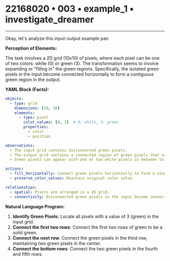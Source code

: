 # 22168020 • 003 • example_1 • investigate_dreamer

---
Okay, let's analyze this input-output example pair.

**Perception of Elements:**

The task involves a 2D grid (10x10) of pixels, where each pixel can be one of two colors: white (0) or green (3). The transformation seems to involve expanding or "filling in" the green regions. Specifically, the isolated green pixels in the input become connected horizontally to form a contiguous green region in the output.

**YAML Block (Facts):**



```yaml
objects:
  - type: grid
    dimensions: [10, 10]
    elements:
      - type: pixel
        color_values: [0, 3]  # 0: white, 3: green
        properties:
          - color
          - position

observations:
  - The input grid contains disconnected green pixels.
  - The output grid contains a connected region of green pixels that are the two center rows.
  - Green pixels can appear with one or two white pixels in between to expand.

actions:
  - fill_horizontally: Connect green pixels horizontally to form a single contiguous block.
  - preserve_color_values: Maintain original color value.

relationships:
  - spatial: Pixels are arranged in a 2D grid.
  - connectivity: Disconnected green pixels in the input become connected in the output.
```



**Natural Language Program:**

1.  **Identify Green Pixels:** Locate all pixels with a value of 3 (green) in the input grid.
2.  **Connect the first two rows**: Connect the first two rows of green to be a solid green.
3.  **Connect the next row**: Connect the green pixels in the third row, maintaining two green pixels in the center.
4. **Connect the bottom rows**: Connect the two green pixels in the fourth and fifth rows.


